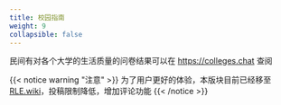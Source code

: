 ```yaml
---
title: 校园指南
weight: 9
collapsible: false
---
```


民间有对各个大学的生活质量的问卷结果可以在 <https://colleges.chat> 查阅

{{< notice warning "注意" >}}
为了用户更好的体验，本版块目前已经移至[RLE.wiki](https://rle.wiki)，投稿限制降低，增加评论功能
{{< /notice >}}
